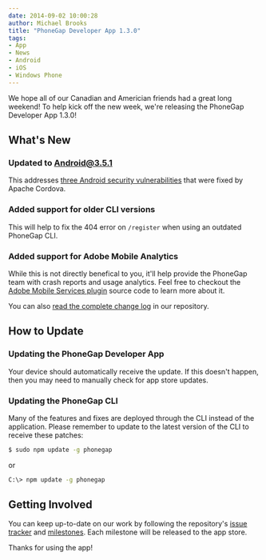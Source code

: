 ```yaml
---
date: 2014-09-02 10:00:28
author: Michael Brooks
title: "PhoneGap Developer App 1.3.0"
tags:
- App
- News
- Android
- iOS
- Windows Phone
---
```


We hope all of our Canadian and Americian friends had a great long weekend! To help kick off the new week, we're releasing the PhoneGap Developer App 1.3.0!

## What's New

### Updated to Android@3.5.1

This addresses [three Android security vulnerabilities][1] that were fixed by Apache Cordova.

### Added support for older CLI versions

This will help to fix the 404 error on `/register` when using an outdated PhoneGap CLI.

### Added support for Adobe Mobile Analytics

While this is not directly benefical to you, it'll help provide the PhoneGap team with crash reports
and usage analytics. Feel free to checkout the [Adobe Mobile Services plugin][5] source code to learn
more about it.

You can also [read the complete change log][2] in our repository.

## How to Update

### Updating the PhoneGap Developer App

Your device should automatically receive the update. If this doesn't happen, then you may need to
manually check for app store updates.

### Updating the PhoneGap CLI

Many of the features and fixes are deployed through the CLI instead of the application. Please remember to
update to the latest version of the CLI to receive these patches:

```sh
$ sudo npm update -g phonegap
```

or

```sh
C:\> npm update -g phonegap
```

## Getting Involved

You can keep up-to-date on our work by following the repository's [issue tracker][4]
and [milestones][3]. Each milestone will be released to the app store.

Thanks for using the app!

[1]: http://cordova.apache.org/announcements/2014/08/06/android-351-update.html
[2]: https://github.com/phonegap/phonegap-app-developer/blob/master/CHANGELOG.md#130
[3]: https://github.com/phonegap/phonegap-app-developer/issues/milestones
[4]: https://github.com/phonegap/phonegap-app-developer/issues/
[5]: https://github.com/Adobe-Marketing-Cloud/mobile-services
